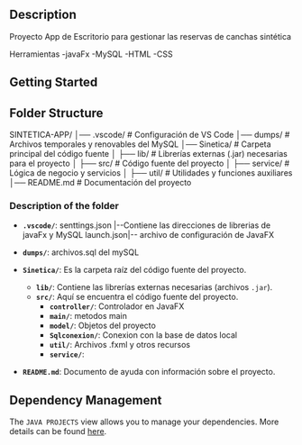 ## Description
Proyecto App de Escritorio para gestionar las reservas de canchas sintética

Herramientas
-javaFx
-MySQL
-HTML
-CSS

## Getting Started

## Folder Structure
SINTETICA-APP/ │── .vscode/ # Configuración de VS Code │── dumps/ # Archivos temporales y renovables del MySQL │── Sinetica/ # Carpeta principal del código fuente │ ├── lib/ # Librerías externas (.jar) necesarias para el proyecto │ ├── src/ # Código fuente del proyecto │ ├── service/ # Lógica de negocio y servicios │ ├── util/ # Utilidades y funciones auxiliares │── README.md # Documentación del proyecto

### Description of the folder

- **`.vscode/`**: senttings.json |--Contiene las direcciones  de  librerias de javaFx y MySQL 
launch.json|-- archivo de configuración de JavaFX

- **`dumps/`**: archivos.sql del mySQL
- **`Sinetica/`**: Es la carpeta raíz del código fuente del proyecto.  
  - **`lib/`**: Contiene las librerías externas necesarias (archivos `.jar`).  
  - **`src/`**: Aquí se encuentra el código fuente del proyecto.  
    - **`controller/`**: Controlador en JavaFX 
    - **`main/`**: metodos main
    - **`model/`**: Objetos del proyecto
    - **`Sqlconexion/`**: Conexion con la base de datos local
    - **`util/`**: Archivos .fxml y otros recursos 
    - **`service/`**: 
- **`README.md`**: Documento de ayuda con información sobre el proyecto.  




## Dependency Management

The `JAVA PROJECTS` view allows you to manage your dependencies. More details can be found [here](https://github.com/microsoft/vscode-java-dependency#manage-dependencies).
